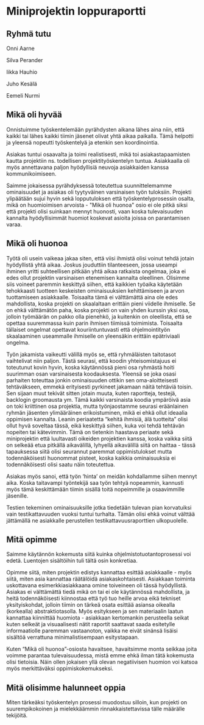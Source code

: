 # Miniprojektin loppuraportti


## Ryhmä tutu
Onni Aarne

Silva Perander

Iikka Hauhio

Juho Kesälä

Eemeli Nurmi

## Mikä oli hyvää
Onnistuimme työskentelemään pyrähdysten aikana lähes aina niin, että kaikki tai lähes kaikki tiimin jäsenet olivat yhtä aikaa paikalla. Tämä helpotti ja yleensä nopeutti työskentelyä ja etenkin sen koordinointia.

Asiakas tuntui osaavalta ja toimi realistisesti, mikä toi asiakastapaamisten kautta projektiin ns. todellisen projektityöskentelyn tuntua. Asiakkaalla oli myös annettavana paljon hyödyllisiä neuvoja asiakkaiden kanssa kommunikoimiseen.

Saimme jokaisessa pyrähdyksessä toteutettua suunnittelemamme ominaisuudet ja asiakas oli tyytyväinen varsinaisen työn tuloksiin. Projekti ylipäätään sujui hyvin sekä lopputuloksen että työskentelyprosessin osalta, mikä on huomioimisen arvoista - "Mikä oli huonoa" osio ei ole pitkä siksi että projekti olisi suinkaan mennyt huonosti, vaan koska tulevaisuuden kannalta hyödyllisimmät huomiot koskevat asioita joissa on parantamisen varaa.

## Mikä oli huonoa

Työtä oli usein vaikeaa jakaa siten, että viisi ihmistä olisi voinut tehdä jotain hyödyllistä yhtä aikaa. Joskus jouduttiin tilanteeseen, jossa useampi ihminen yritti suhteellisen pitkään yhtä aikaa ratkaista ongelmaa, joka ei edes ollut projektin varsinaisen etenemisen kannalta oleellinen. Olisimme siis voineet paremmin keskittyä siihen, että kaikkien työaika käytetään tehokkaasti tuotteen keskeisten ominaisuuksien kehittämiseen ja arvon tuottamiseen asiakkaalle. Toisaalta tämä ei välttämättä aina ole edes mahdollista, koska projekti on skaalaltaan erittäin pieni viidelle ihmiselle. Se on ehkä välttämätön paha, koska projekti on vain yhden kurssin yksi osa, jolloin työmäärän on pakko olla pienehkö, ja kuitenkin on oleellista, että se opettaa suuremmassa kuin parin ihmisen tiimissä toimimista. Toisaalta tällaiset ongelmat opettavat kouriintuntuvasti että ohjelmointityön skaalaaminen useammalle ihmiselle on yleensäkin erittäin epätriviaali ongelma.


Työn jakamista vaikeutti välillä myös se, että ryhmäläisten taitotasot vaihtelivat niin paljon. Tästä seurasi, että koodin yhteisomistajuus ei toteutunut kovin hyvin, koska käytännössä pieni osa ryhmästä hoiti suurimman osan varsinaisesta koodauksesta. Yleensä se joka osasi parhaiten toteuttaa jonkin ominaisuuden ottikin sen oma-aloitteisesti tehtäväkseen, emmekä erityisesti pyrkineet jakamaan näitä tehtäviä toisin. Sen sijaan muut tekivät sitten jotain muuta, kuten raportteja, testejä, backlogin groomausta ym. Tämä kaikki varsinaista koodia ympäröivä asia on toki kriittinen osa projektia, mutta työnjaostamme seurasi eräänlainen ryhmän jäsenten ylimääräinen erikoistuminen, mikä ei ehkä ollut ideaalia oppimisen kannalta. Leanin periaatetta “kehitä ihmisiä, älä tuotteita” olisi ollut hyvä soveltaa tässä, eikä keskittyä siihen, kuka voi tehdä tehtävän nopeiten tai kätevimmin. Tämä on tietenkin haastava periaate sekä miniprojektin että luultavasti oikeiden projektien kanssa, koska vaikka siitä on selkeää etua pitkällä aikavälillä, lyhyellä aikavälillä siitä on haittaa - tässä tapauksessa siitä olisi seurannut paremmat oppimistulokset mutta todennäköisesti huonommat pisteet, koska kaikkia ominaisuuksia ei todennäköisesti olisi saatu näin toteutettua.

Asiakas myös sanoi, että työn ‘hinta’ on meidän kohdallamme siihen mennyt aika. Koska taitavampi työntekijä saa työn tehtyä nopeammin, kannusti myös tämä keskittämään tiimin sisällä toitä nopeimmille ja osaavimmille jäsenille.

Testien tekeminen ominaisuuksille jotka tiedetään tulevan pian korvatuiksi vain testikattavuuden vuoksi tuntui turhalta. Tämän olisi ehkä voinut välttää jättämällä ne asiakkalle perustellen testikattavuusraporttien ulkopuolelle.

## Mitä opimme
Saimme käytännön kokemusta siitä kuinka ohjelmistotuotantoprosessi voi edetä. Luentojen sisältöihin tuli tältä osin konkretiaa.

Opimme siitä, miten projektin edistys kannattaa esittää asiakkaalle - myös siitä, miten asia kannattaa räätälöidä asiakaskohtaisesti. Asiakkaan toiminta uskottavana esimerkkiasiakkaana omine toiveineen oli tässä hyödyllistä. Asiakas ei välttämättä tiedä mikä on tai ei ole käytännössä mahdollista, ja heitä todennäköisesti kiinnostaa että työ tuo heille arvoa eikä tekniset yksityiskohdat, jolloin tiimin on tärkeä osata esittää asiansa oikealla (korkealla) abstraktiotasolla. Myös esitykseen ja sen materiaalin laatun kannattaa kiinnittää huomiota - asiakkaan kertomankin perusteella seikat kuten selkeät ja visuaalisesti nätit raportit saattavat saada esitetylle informaatiolle paremman vastaanoton, vaikka ne eivät sinänsä lisäisi sisältöä verrattuna minimalistisempaan esitystapaan.

Kuten “Mikä oli huonoa”-osiosta havaitsee, havaitsimme monta seikkaa joita voimme parantaa tulevaisuudessa, mistä emme ehkä ilman tätä kokemusta olisi tietoisia. Näin ollen jokaisen yllä olevan negatiivisen huomion voi katsoa myös merkittäväksi oppimiskokemukseksi.

## Mitä olisimme halunneet oppia
Miten tärkeäksi työskentelyn prosessi muodostuu silloin, kun projekti on suurempikokoinen ja mielekkäämmin rinnakkaistettavissa tälle määrälle tekijöitä.
